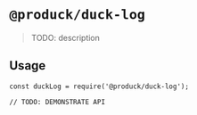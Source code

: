 # `@produck/duck-log`

> TODO: description

## Usage

```
const duckLog = require('@produck/duck-log');

// TODO: DEMONSTRATE API
```
